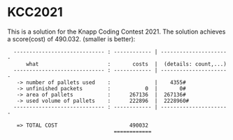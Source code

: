 # KCC2021
This is a solution for the Knapp Coding Contest 2021.
The solution achieves a score(cost) of 490.032. (smaller is better):
```
  ----------------------------- : ------------ | ----------------------
      what                      :       costs  |  (details: count,...)
  ----------------------------- : ------------ | ----------------------
   -> number of pallets used    :              |    4355#
   -> unfinished packets        :           0  |       0#
   -> area of pallets           :      267136  |  267136#
   -> used volume of pallets    :      222896  |  2228960#  
  ----------------------------- : ------------ | ----------------------

   => TOTAL COST                       490032
                                  ============
```
